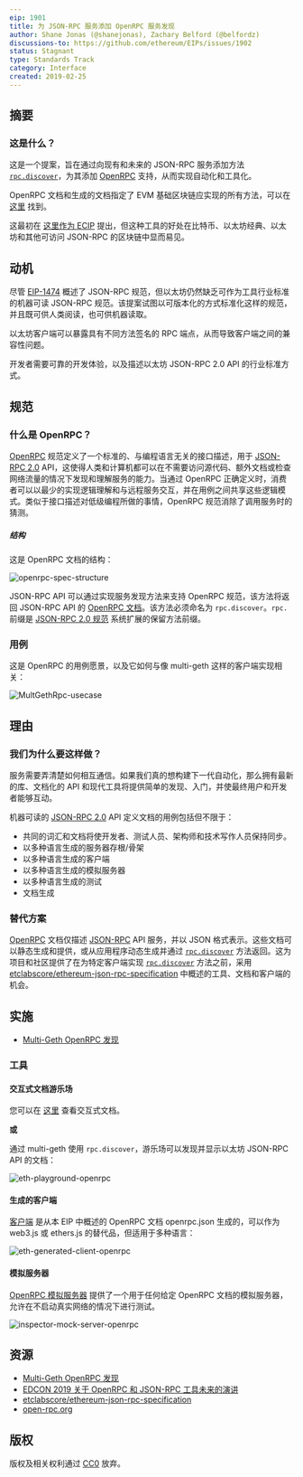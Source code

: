 ```yaml
---
eip: 1901
title: 为 JSON-RPC 服务添加 OpenRPC 服务发现
author: Shane Jonas (@shanejonas), Zachary Belford (@belfordz)
discussions-to: https://github.com/ethereum/EIPs/issues/1902
status: Stagnant
type: Standards Track
category: Interface
created: 2019-02-25
---
```


## 摘要
### 这是什么？

这是一个提案，旨在通过向现有和未来的 JSON-RPC 服务添加方法 [`rpc.discover`](https://github.com/open-rpc/spec#service-discovery-method)，为其添加 [OpenRPC](https://github.com/open-rpc/spec) 支持，从而实现自动化和工具化。

OpenRPC 文档和生成的文档指定了 EVM 基础区块链应实现的所有方法，可以在 [这里](https://github.com/etclabscore/ethereum-json-rpc-specification) 找到。

这最初在 [这里作为 ECIP](https://github.com/etclabscore/ECIPs/blob/master/ECIPs/ecip-1053.md) 提出，但这种工具的好处在比特币、以太坊经典、以太坊和其他可访问 JSON-RPC 的区块链中显而易见。

## 动机

尽管 [EIP-1474](./eip-1474.md) 概述了 JSON-RPC 规范，但以太坊仍然缺乏可作为工具行业标准的机器可读 JSON-RPC 规范。该提案试图以可版本化的方式标准化这样的规范，并且既可供人类阅读，也可供机器读取。

以太坊客户端可以暴露具有不同方法签名的 RPC 端点，从而导致客户端之间的兼容性问题。

开发者需要可靠的开发体验，以及描述以太坊 JSON-RPC 2.0 API 的行业标准方式。

## 规范

### 什么是 OpenRPC？

[OpenRPC](https://github.com/open-rpc/spec) 规范定义了一个标准的、与编程语言无关的接口描述，用于 [JSON-RPC 2.0](https://www.jsonrpc.org/specification) API，这使得人类和计算机都可以在不需要访问源代码、额外文档或检查网络流量的情况下发现和理解服务的能力。当通过 OpenRPC 正确定义时，消费者可以以最少的实现逻辑理解和与远程服务交互，并在用例之间共享这些逻辑模式。类似于接口描述对低级编程所做的事情，OpenRPC 规范消除了调用服务时的猜测。

##### 结构

这是 OpenRPC 文档的结构：

![openrpc-spec-structure](../assets/eip-1901/OpenRPC_structure.png)

JSON-RPC API 可以通过实现服务发现方法来支持 OpenRPC 规范，该方法将返回 JSON-RPC API 的 [OpenRPC 文档](https://github.com/open-rpc/spec#openrpc-document)。该方法必须命名为 `rpc.discover`。`rpc.` 前缀是 [JSON-RPC 2.0 规范](https://www.jsonrpc.org/specification) 系统扩展的保留方法前缀。

### 用例

这是 OpenRPC 的用例愿景，以及它如何与像 multi-geth 这样的客户端实现相关：

![MultGethRpc-usecase](../assets/eip-1901/multi-geth-use-case.png)

## 理由

### 我们为什么要这样做？
服务需要弄清楚如何相互通信。如果我们真的想构建下一代自动化，那么拥有最新的库、文档化的 API 和现代工具将提供简单的发现、入门，并使最终用户和开发者能够互动。

机器可读的 [JSON-RPC 2.0](https://www.jsonrpc.org/specification) API 定义文档的用例包括但不限于：

- 共同的词汇和文档将使开发者、测试人员、架构师和技术写作人员保持同步。
- 以多种语言生成的服务器存根/骨架
- 以多种语言生成的客户端
- 以多种语言生成的模拟服务器
- 以多种语言生成的测试
- 文档生成

### 替代方案

[OpenRPC](https://github.com/open-rpc/spec) 文档仅描述 [JSON-RPC](https://www.jsonrpc.org/specification) API 服务，并以 JSON 格式表示。这些文档可以静态生成和提供，或从应用程序动态生成并通过 [`rpc.discover`](https://github.com/open-rpc/spec#service-discovery-method) 方法返回。这为项目和社区提供了在为特定客户端实现 [`rpc.discover`](https://github.com/open-rpc/spec#service-discovery-method) 方法之前，采用 [etclabscore/ethereum-json-rpc-specification](./eip-1474.md) 中概述的工具、文档和客户端的机会。

## 实施

- [Multi-Geth OpenRPC 发现](https://github.com/multi-geth/multi-geth#openrpc-discovery)

### 工具

#### 交互式文档游乐场

您可以在 [这里](https://playground.open-rpc.org/?schemaUrl=https://raw.githubusercontent.com/etclabscore/ethereum-json-rpc-specification/master/openrpc.json) 查看交互式文档。

**或**

通过 multi-geth 使用 `rpc.discover`，游乐场可以发现并显示以太坊 JSON-RPC API 的文档：

![eth-playground-openrpc](../assets/eip-1901/eth-playground-openrpc.gif)

#### 生成的客户端

[客户端](https://github.com/etclabscore/ethereum-json-rpc-specification#clients) 是从本 EIP 中概述的 OpenRPC 文档 openrpc.json 生成的，可以作为 web3.js 或 ethers.js 的替代品，但适用于多种语言：

![eth-generated-client-openrpc](../assets/eip-1901/eth-generated-client-openrpc.gif)

#### 模拟服务器

[OpenRPC 模拟服务器](https://github.com/open-rpc/mock-server) 提供了一个用于任何给定 OpenRPC 文档的模拟服务器，允许在不启动真实网络的情况下进行测试。

![inspector-mock-server-openrpc](../assets/eip-1901/inspector-mock-server-openrpc.png)

## 资源

- [Multi-Geth OpenRPC 发现](https://github.com/multi-geth/multi-geth#openrpc-discovery)
- [EDCON 2019 关于 OpenRPC 和 JSON-RPC 工具未来的演讲](https://www.youtube.com/watch?v=UgSPMZ9FQ4Q)
- [etclabscore/ethereum-json-rpc-specification](https://github.com/etclabscore/ethereum-json-rpc-specification)
- [open-rpc.org](https://open-rpc.org)

## 版权

版权及相关权利通过 [CC0](../LICENSE.md) 放弃。